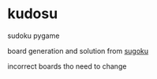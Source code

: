 # kudosu

sudoku pygame

board generation and solution from [sugoku](https://github.com/bertoort/sugoku)

incorrect boards tho
need to change
